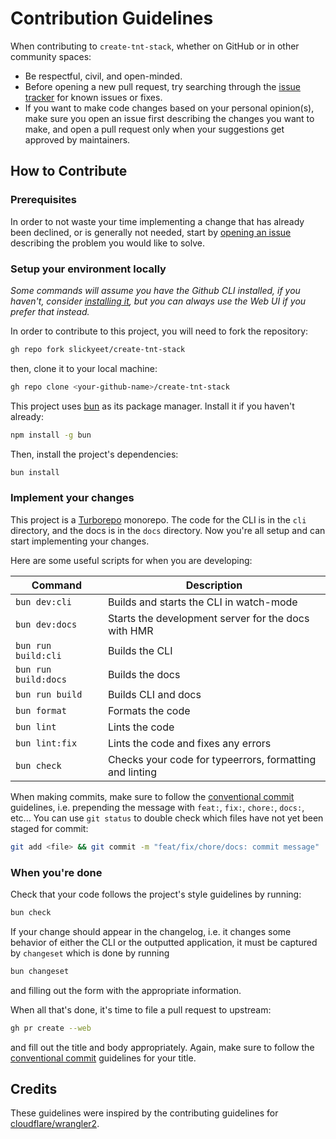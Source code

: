 # Contribution Guidelines

When contributing to `create-tnt-stack`, whether on GitHub or in other community
spaces:

- Be respectful, civil, and open-minded.
- Before opening a new pull request, try searching through the
  [issue tracker](https://github.com/slickyeet/create-tnt-stack/issues) for
  known issues or fixes.
- If you want to make code changes based on your personal opinion(s), make sure
  you open an issue first describing the changes you want to make, and open a
  pull request only when your suggestions get approved by maintainers.

## How to Contribute

### Prerequisites

In order to not waste your time implementing a change that has already been
declined, or is generally not needed, start by
[opening an issue](https://github.com/slickyeet/create-tnt-stack/issues/new/choose)
describing the problem you would like to solve.

### Setup your environment locally

_Some commands will assume you have the Github CLI installed, if you haven't,
consider [installing it](https://github.com/cli/cli#installation), but you can
always use the Web UI if you prefer that instead._

In order to contribute to this project, you will need to fork the repository:

```bash
gh repo fork slickyeet/create-tnt-stack
```

then, clone it to your local machine:

```bash
gh repo clone <your-github-name>/create-tnt-stack
```

This project uses [bun](https://bun.sh) as its package manager. Install it if
you haven't already:

```bash
npm install -g bun
```

Then, install the project's dependencies:

```bash
bun install
```

### Implement your changes

This project is a [Turborepo](https://turbo.build/) monorepo. The code for the
CLI is in the `cli` directory, and the docs is in the `docs` directory. Now
you're all setup and can start implementing your changes.

Here are some useful scripts for when you are developing:

| Command              | Description                                             |
| -------------------- | ------------------------------------------------------- |
| `bun dev:cli`        | Builds and starts the CLI in watch-mode                 |
| `bun dev:docs`       | Starts the development server for the docs with HMR     |
| `bun run build:cli`  | Builds the CLI                                          |
| `bun run build:docs` | Builds the docs                                         |
| `bun run build`      | Builds CLI and docs                                     |
| `bun format`         | Formats the code                                        |
| `bun lint`           | Lints the code                                          |
| `bun lint:fix`       | Lints the code and fixes any errors                     |
| `bun check`          | Checks your code for typeerrors, formatting and linting |

When making commits, make sure to follow the
[conventional commit](https://www.conventionalcommits.org/en/v1.0.0/)
guidelines, i.e. prepending the message with `feat:`, `fix:`, `chore:`, `docs:`,
etc... You can use `git status` to double check which files have not yet been
staged for commit:

```bash
git add <file> && git commit -m "feat/fix/chore/docs: commit message"
```

### When you're done

Check that your code follows the project's style guidelines by running:

```bash
bun check
```

If your change should appear in the changelog, i.e. it changes some behavior of
either the CLI or the outputted application, it must be captured by `changeset`
which is done by running

```bash
bun changeset
```

and filling out the form with the appropriate information.

When all that's done, it's time to file a pull request to upstream:

```bash
gh pr create --web
```

and fill out the title and body appropriately. Again, make sure to follow the
[conventional commit](https://www.conventionalcommits.org/en/v1.0.0/) guidelines
for your title.

## Credits

These guidelines were inspired by the contributing guidelines for
[cloudflare/wrangler2](https://github.com/cloudflare/wrangler2/blob/main/CONTRIBUTING.md).
